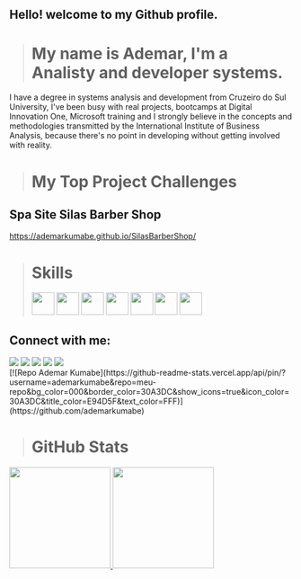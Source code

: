 ## Hello! welcome to my Github profile.

> # My name is Ademar, I'm a Analisty and developer systems.

I have a degree in systems analysis and development from Cruzeiro do Sul University, I've been busy with real projects, bootcamps at Digital Innovation One, Microsoft training and I strongly believe in the concepts and methodologies transmitted by the International Institute of Business Analysis, because there's no point in developing without getting involved with reality.

> # My Top Project Challenges

## Spa Site Silas Barber Shop

https://ademarkumabe.github.io/SilasBarberShop/

> # Skills
>
> <img src="https://cdn.jsdelivr.net/gh/devicons/devicon@latest/icons/html5/html5-original.svg" width="40"/>
> <img src="https://cdn.jsdelivr.net/gh/devicons/devicon@latest/icons/css3/css3-original.svg" width="40"/>
> <img src="https://cdn.jsdelivr.net/gh/devicons/devicon@latest/icons/javascript/javascript-original.svg" width="40"/>
> <img src="https://cdn.jsdelivr.net/gh/devicons/devicon@latest/icons/vuejs/vuejs-original.svg" width="40"/>
> <img src="https://cdn.jsdelivr.net/gh/devicons/devicon@latest/icons/git/git-original.svg" width="40"/>
> <img src="https://cdn.jsdelivr.net/gh/devicons/devicon@latest/icons/github/github-original.svg" width="40"/>
> <img src="https://cdn.jsdelivr.net/gh/devicons/devicon@latest/icons/dot-net/dot-net-original-wordmark.svg" width="40"/>

## Connect with me:

<div>
<a href="https://www.youtube.com/seu-canal-youtube-aqui" target="_blank"><img loading="lazy" src="https://img.shields.io/badge/YouTube-FF0000?style=for-the-badge&logo=youtube&logoColor=white" target="_blank"></a>
<a href="https://instagram.com/seu-usuário-instagram-aqui" target="_blank"><img loading="lazy" src="https://img.shields.io/badge/-Instagram-%23E4405F?style=for-the-badge&logo=instagram&logoColor=white" target="_blank"></a>
<a href="https://www.twitch.tv/seu-usuário-aqui" target="_blank"><img loading="lazy" src="https://img.shields.io/badge/Twitch-9146FF?style=for-the-badge&logo=twitch&logoColor=white" target="_blank"></a>
<a href = "mailto:contato@seu-usuário-aqui"><img loading="lazy" src="https://img.shields.io/badge/Gmail-D14836?style=for-the-badge&logo=gmail&logoColor=white" target="_blank"></a>
<a href="https://www.linkedin.com/in/seu-usuário-linkedln-aqui" target="_blank"><img loading="lazy" src="https://img.shields.io/badge/-LinkedIn-%230077B5?style=for-the-badge&logo=linkedin&logoColor=white" target="_blank"></a>   
</div>
[![Repo Ademar Kumabe](https://github-readme-stats.vercel.app/api/pin/?username=ademarkumabe&repo=meu-repo&bg_color=000&border_color=30A3DC&show_icons=true&icon_color=30A3DC&title_color=E94D5F&text_color=FFF)](https://github.com/ademarkumabe)



> # GitHub Stats
<div>
<a href="https://github.com/seu-usuário-aqui">
<img loading="lazy" height="180em" src="https://github-readme-stats.vercel.app/api/top-langs/?username=seu-usuário-aqui&layout=compact&langs_count=7&theme=dracula"/>
<img loading="lazy" height="180em" src="https://github-readme-stats.vercel.app/api?username=seu-usuário-aqui&show_icons=true&theme=dracula&include_all_commits=true&count_private=true"/>
</div>
